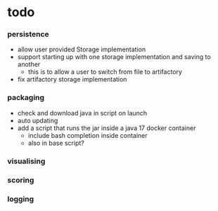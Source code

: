 # todo

### persistence
- allow user provided Storage implementation
- support starting up with one storage implementation and saving to another
  - this is to allow a user to switch from file to artifactory
- fix artifactory storage implementation

### packaging
- check and download java in script on launch
- auto updating
- add a script that runs the jar inside a java 17 docker container
  - include bash completion inside container
  - also in base script?

### visualising

### scoring

### logging